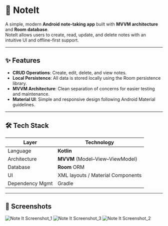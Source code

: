# 📝 NoteIt

A simple, modern **Android note-taking app** built with **MVVM architecture** and **Room database**.  
NoteIt allows users to create, read, update, and delete notes with an intuitive UI and offline-first support.

---

## ✨ Features

- **CRUD Operations**: Create, edit, delete, and view notes.
- **Local Persistence**: All data is stored locally using the Room persistence library.
- **MVVM Architecture**: Clean separation of concerns for easier testing and maintenance.
- **Material UI**: Simple and responsive design following Android Material guidelines.

---

## 🛠️ Tech Stack

| Layer          | Technology                          |
|----------------|--------------------------------------|
| Language       | **Kotlin**                           |
| Architecture   | **MVVM** (Model–View–ViewModel)       |
| Database       | **Room** ORM                          |
| UI             | XML layouts / Material Components     |
| Dependency Mgmt| Gradle                                |

---

## 📸 Screenshots

![Note It Screenshot_1](https://github.com/user-attachments/assets/efc3a457-aaf7-4be0-a042-ea047ed0c366)
![Note It Screenshot_3](https://github.com/user-attachments/assets/5480c4d5-5085-4e81-9c19-438c86bd9f6c)
![Note It Screenshot_2](https://github.com/user-attachments/assets/c34db2b2-b15e-4ac3-b3a1-d1e68fa1df5a)



